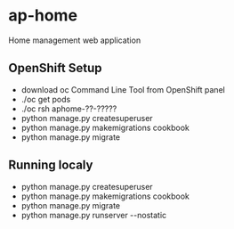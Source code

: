 # ap-home
Home management web application

## OpenShift Setup
* download oc Command Line Tool from OpenShift panel
* ./oc get pods
* ./oc rsh aphome-??-?????
* python manage.py createsuperuser
* python manage.py makemigrations cookbook
* python manage.py migrate

## Running localy
* python manage.py createsuperuser
* python manage.py makemigrations cookbook
* python manage.py migrate
* python manage.py runserver --nostatic
